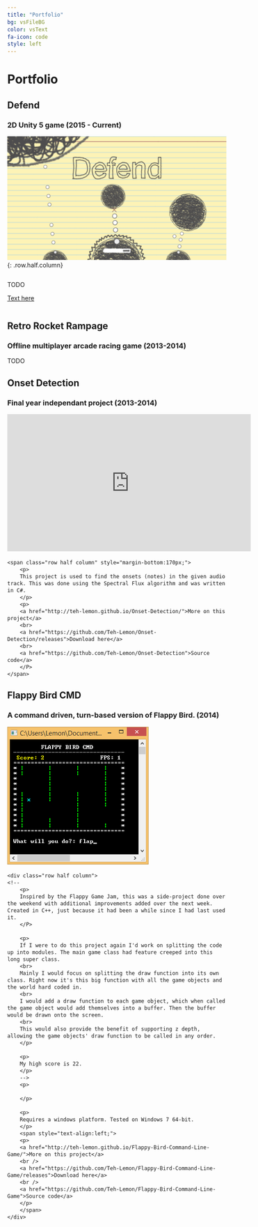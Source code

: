 ```yaml
---
title: "Portfolio"
bg: vsFileBG
color: vsText
fa-icon: code
style: left
---
```

# Portfolio

## Defend


### 2D Unity 5 game (2015 - Current)

[![](/img/screenshots/defend.png)](/img/screenshots/defend.png)
{: .row.half.column}

<div class="row half column">
	<p>
TODO

[Text here](http://somelink.com)
</p>
</div>


## Retro Rocket Rampage


### Offline multiplayer arcade racing game (2013-2014)

TODO

## Onset Detection


### Final year independant project (2013-2014)

<div style="display: block;">
	<iframe class="row half column" src="https://www.youtube.com/embed/vMfhnrMsfa4" width="560" height="315" frameborder="0" allowfullscreen></iframe>

	<span class="row half column" style="margin-bottom:170px;">
		<p>
		This project is used to find the onsets (notes) in the given audio track. This was done using the Spectral Flux algorithm and was written in C#.
		</p>
		<p>
		<a href="http://teh-lemon.github.io/Onset-Detection/">More on this project</a>	
		<br>
		<a href="https://github.com/Teh-Lemon/Onset-Detection/releases">Download here</a>		
		<br>
		<a href="https://github.com/Teh-Lemon/Onset-Detection">Source code</a>		
		</P>
	</span>
</div>
<!--
[More information](http://teh-lemon.github.io/Onset-Detection/)  
[Download here](https://github.com/Teh-Lemon/Onset-Detection/releases)  
[Source code](https://github.com/Teh-Lemon/Onset-Detection)
-->


## Flappy Bird CMD


### A command driven, turn-based version of Flappy Bird. (2014)
<div>
	<a href="/img/screenshots/flappybird.png" class="row half column" style="text-align:center;">
	<img src="/img/screenshots/flappybird.png" alt="Flappy Bird Screenshot" title="Flappy Bird Screenshot"/>
	</a>
	
	<div class="row half column">	
	<!--
		<p>
		Inspired by the Flappy Game Jam, this was a side-project done over the weekend with additional improvements added over the next week. Created in C++, just because it had been a while since I had last used it.
		</P>
		
		<p>
		If I were to do this project again I'd work on splitting the code up into modules. The main game class had feature creeped into this long super class.
		<br>
		Mainly I would focus on splitting the draw function into its own class. Right now it's this big function with all the game objects and the world hard coded in. 
		<br>
		I would add a draw function to each game object, which when called the game object would add themselves into a buffer. Then the buffer would be drawn onto the screen. 
		<br>
		This would also provide the benefit of supporting z depth, allowing the game objects' draw function to be called in any order.
		</p>
		
		<p>
		My high score is 22.
		</p>
		-->
		<p>
	
		</p>
		
		<p>
		Requires a windows platform. Tested on Windows 7 64-bit.
		</p>
		<span style="text-align:left;">
		<p>
		<a href="http://teh-lemon.github.io/Flappy-Bird-Command-Line-Game/">More on this project</a>	
		<br />
		<a href="https://github.com/Teh-Lemon/Flappy-Bird-Command-Line-Game/releases">Download here</a>				
		<br />
		<a href="https://github.com/Teh-Lemon/Flappy-Bird-Command-Line-Game">Source code</a>
		</p>		
		</span>
	</div>
</div>

